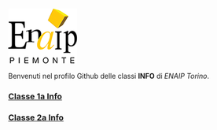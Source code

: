 ![Logo Enaip](enaip-logo-white.png)  

Benvenuti nel profilo Github delle classi **INFO** di *ENAIP Torino*.

### [Classe 1a Info](https://github.com/EnaipTorino/info1-2024)
### [Classe 2a Info](https://github.com/EnaipTorino/info2-2024)


